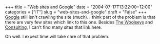 +++
title = "Web sites and Google"
date = "2004-07-17T13:22:00+12:00"
categories = ["IT"]
slug = "web-sites-and-google"
draft = "False"
+++
[Google](https://www.google.com/) still isn't
crawling the site (much). I think part of the problem is that there are very
few sites which link to this one. Besides [The
Woolseys](https://thewoolseys.com/) and
[Consulting](https://consulting.co.nz/), I can't find many sites that link
here.

Oh well. I expect time will take care of that problem.

